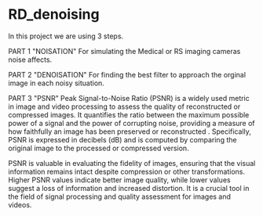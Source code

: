 # RD_denoising
In this project we are using 3 steps.

PART 1
"NOISATION"
For simulating the Medical or RS imaging cameras noise affects.

PART 2
"DENOISATION"
For finding the best filter to approach the orginal image in each noisy situation.

PART 3
"PSNR"
Peak Signal-to-Noise Ratio (PSNR) is a widely used metric in image and video processing to assess the quality of reconstructed or compressed images. It quantifies the ratio between the maximum possible power of a signal and the power of corrupting noise, providing a measure of how faithfully an image has been preserved or reconstructed . Specifically, PSNR is expressed in decibels (dB) and is computed by comparing the original image to the processed or compressed version.

PSNR is valuable in evaluating the fidelity of images, ensuring that the visual information remains intact despite compression or other transformations. Higher PSNR values indicate better image quality, while lower values suggest a loss of information and increased distortion. It is a crucial tool in the field of signal processing and quality assessment for images and videos.
